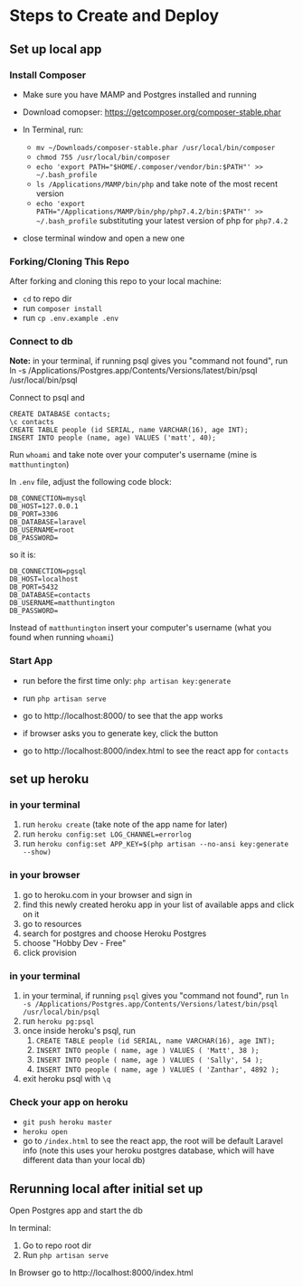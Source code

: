 # Steps to Create and Deploy

## Set up local app

### Install Composer

- Make sure you have MAMP and Postgres installed and running
- Download comopser: https://getcomposer.org/composer-stable.phar
- In Terminal, run:

  - `mv ~/Downloads/composer-stable.phar /usr/local/bin/composer`
  - `chmod 755 /usr/local/bin/composer`
  - `echo 'export PATH="$HOME/.composer/vendor/bin:$PATH"' >> ~/.bash_profile`
  - `ls /Applications/MAMP/bin/php` and take note of the most recent version
  - `echo 'export PATH="/Applications/MAMP/bin/php/php7.4.2/bin:$PATH"' >> ~/.bash_profile` substituting your latest version of php for `php7.4.2`

- close terminal window and open a new one

### Forking/Cloning This Repo

After forking and cloning this repo to your local machine:

- `cd` to repo dir
- run `composer install`
- run `cp .env.example .env`

### Connect to db

**Note:** in your terminal, if running psql gives you "command not found", run ln -s /Applications/Postgres.app/Contents/Versions/latest/bin/psql /usr/local/bin/psql

Connect to psql and

```
CREATE DATABASE contacts;
\c contacts
CREATE TABLE people (id SERIAL, name VARCHAR(16), age INT);
INSERT INTO people (name, age) VALUES ('matt', 40);
```

Run `whoami` and take note over your computer's username (mine is `matthuntington`)

In `.env` file, adjust the following code block:

```
DB_CONNECTION=mysql
DB_HOST=127.0.0.1
DB_PORT=3306
DB_DATABASE=laravel
DB_USERNAME=root
DB_PASSWORD=
```

so it is:

```
DB_CONNECTION=pgsql
DB_HOST=localhost
DB_PORT=5432
DB_DATABASE=contacts
DB_USERNAME=matthuntington
DB_PASSWORD=
```

Instead of `matthuntington` insert your computer's username (what you found when running `whoami`)

### Start App

- run before the first time only: `php artisan key:generate`

- run `php artisan serve`
- go to http://localhost:8000/ to see that the app works
- if browser asks you to generate key, click the button
- go to http://localhost:8000/index.html to see the react app for `contacts`

## set up heroku

### in your terminal

1. run `heroku create` (take note of the app name for later)
1. run `heroku config:set LOG_CHANNEL=errorlog`
1. run `heroku config:set APP_KEY=$(php artisan --no-ansi key:generate --show)`

### in your browser

1. go to heroku.com in your browser and sign in
1. find this newly created heroku app in your list of available apps and click on it
1. go to resources
1. search for postgres and choose Heroku Postgres
1. choose "Hobby Dev - Free"
1. click provision

### in your terminal

1. in your terminal, if running `psql` gives you "command not found", run `ln -s /Applications/Postgres.app/Contents/Versions/latest/bin/psql /usr/local/bin/psql`
1. run `heroku pg:psql`
1. once inside heroku's psql, run
    1. `CREATE TABLE people (id SERIAL, name VARCHAR(16), age INT);`
    1. `INSERT INTO people ( name, age ) VALUES ( 'Matt', 38 );`
    1. `INSERT INTO people ( name, age ) VALUES ( 'Sally', 54 );`
    1. `INSERT INTO people ( name, age ) VALUES ( 'Zanthar', 4892 );`
1. exit heroku psql with `\q`

### Check your app on heroku

- `git push heroku master`
- `heroku open`
- go to `/index.html` to see the react app, the root will be default Laravel info (note this uses your heroku postgres database, which will have different data than your local db)

## Rerunning local after initial set up

Open Postgres app and start the db

In terminal:

1. Go to repo root dir
1. Run `php artisan serve`

In Browser go to http://localhost:8000/index.html

